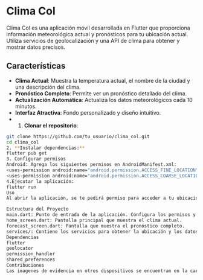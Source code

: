 # Clima Col

Clima Col es una aplicación móvil desarrollada en Flutter que proporciona información meteorológica actual y pronósticos para tu ubicación actual. Utiliza servicios de geolocalización y una API de clima para obtener y mostrar datos precisos.

## Características

- **Clima Actual**: Muestra la temperatura actual, el nombre de la ciudad y una descripción del clima.
- **Pronóstico Completo**: Permite ver un pronóstico detallado del clima.
- **Actualización Automática**: Actualiza los datos meteorológicos cada 10 minutos.
- **Interfaz Atractiva**: Fondo personalizado y diseño intuitivo.
- 1. **Clonar el repositorio**:
 ```bash
 git clone https://github.com/tu_usuario/clima_col.git
 cd clima_col
2. **Instalar dependencias:**
flutter pub get
3. Configurar permisos
Android: Agrega los siguientes permisos en AndroidManifest.xml:
<uses-permission android:name="android.permission.ACCESS_FINE_LOCATION" />
<uses-permission android:name="android.permission.ACCESS_COARSE_LOCATION" />
4.Ejecutar la aplicación:
flutter run
Uso
Al abrir la aplicación, se te pedirá permiso para acceder a tu ubicación. Una vez concedido, la aplicación mostrará el clima actual de tu ubicación. Puedes actualizar los datos manualmente o ver el pronóstico completo utilizando los botones disponibles.

Estructura del Proyecto
main.dart: Punto de entrada de la aplicación. Configura los permisos y las rutas.
home_screen.dart: Pantalla principal que muestra el clima actual.
forecast_screen.dart: Pantalla que muestra el pronóstico completo.
services/: Contiene los servicios para obtener la ubicación y los datos meteorológicos.
Dependencias
flutter
geolocator
permission_handler
shared_preferences
Contribuciones
Las imagenes de evidencia en otros dispositivos se encuentran en la carpeta assets/dispostivos.